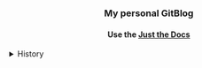 <div align="center">
<h3>My personal GitBlog</h3>
<h4>Use the <a href='https://just-the-docs.com/'>Just the Docs</a></h4>
</div>

<details>
  <summary>History</summary>
  <div align="left">
    <h4>2024-12-05</h4>
    <h5>- 한글검색기능 수정 / <a href ='https://devshjeon.github.io/12'>참고</a></h5>
    <h4>2024-12-06</h4>
    <h5>- 카테고리 분류 및 최적화 / <a href ='https://github.com/pozuhtuhv/pozuhtuhv.github.io/tree/main/docs'>참고</a></h5>
    <h4>2024-12-23 ~ 2024-12-27</h4>
    <h5>- 사이트맵 세팅 / <a href ='https://github.com/pozuhtuhv/pozuhtuhv.github.io/blob/main/sitemap.xml'>참고1</a> <a href ='https://pozuhtuhv.github.io/etc/blog/blog-2'>참고2 </a></h5>
    <h4>2024-12-31</h4>
    <h5>- 카테고리 분류 및 최적화 / <a href ='https://github.com/pozuhtuhv/pozuhtuhv.github.io/tree/main/docs'>참고</a></h5>
    <h4>2025-01-03 ~ ing</h4>
    <h5>- 테마 레퍼런스 서치</h5>
    <h5>- <s>Read the Docs / <a href ='https://about.readthedocs.com/'>참고</a></s></h5>
    <h5>- Documentation-theme / <a href ='https://github.com/tomjoht/documentation-theme-jekyll'>참고</a></h5>
    <h5>- <s>Slatedoc / <a href ='https://github.com/slatedocs/slate'>참고</a></s></h5>
    <h5>- <s>Hugo-PaperMod / <a href ='https://github.com/adityatelange/hugo-PaperMod'>참고</a></s></h5>
    <h5>- <s>TeXt_theme / <a href ='https://github.com/kitian616/jekyll-TeXt-theme'>참고</a></s></h5>
    <h5>- console_theme / <a href ='https://github.com/b2a3e8/jekyll-theme-console'>참고</a></h5>
    <h5>- Gesko / <a href ='https://github.com/DavideBri/Gesko'>참고</a></h5>
    <h5>- <s>Kiko / <a href ='https://github.com/gfjaru/Kiko'>참고</a></s></h5>
    <h5>- clyell / <a href ='https://github.com/gildasio/clyell'>참고</a></h5>
    <h5>- <s>solar / <a href ='https://github.com/mattvh/solar-theme-jekyll'>참고</a></s></h5>
  </div>
</details>

